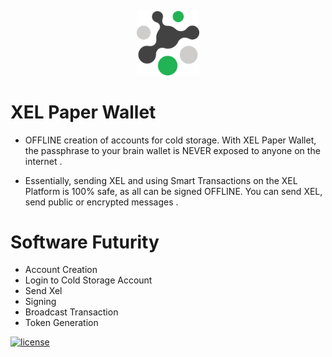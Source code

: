 <p align="center">
<img src="3400x3400.png" width="100">
</p>

# XEL Paper Wallet

* OFFLINE creation of accounts for cold storage. With XEL Paper Wallet, the passphrase to your brain wallet is NEVER exposed to anyone on the internet .

* Essentially, sending XEL and using Smart Transactions on the XEL Platform is 100% safe, as all can be signed OFFLINE. You can send XEL, send public or encrypted messages .

# Software Futurity

* Account Creation
* Login to Cold Storage Account
* Send Xel
* Signing
* Broadcast Transaction
* Token Generation



<a href="https://github.com/xel-community/xel-paper-wallet/blob/master/LICENSE.txt" title=""><img src="http://img.shields.io/:license-mit-blue.svg" alt="license"></a>
